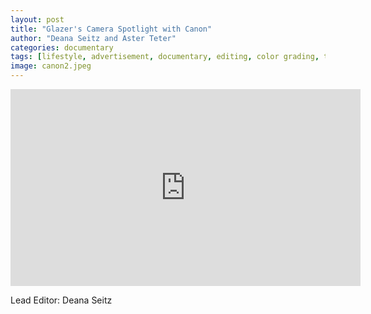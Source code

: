 ```yaml
---
layout: post
title: "Glazer's Camera Spotlight with Canon"
author: "Deana Seitz and Aster Teter"
categories: documentary
tags: [lifestyle, advertisement, documentary, editing, color grading, test 2 2023-04-23,]
image: canon2.jpeg
---
```


<iframe width="560" height="315" src="https://www.youtube-nocookie.com/embed/Oi2GmQjwhX4" title="YouTube video player" frameborder="0" allow="accelerometer; autoplay; clipboard-write; encrypted-media; gyroscope; picture-in-picture; web-share" allowfullscreen></iframe>

Lead Editor: Deana Seitz